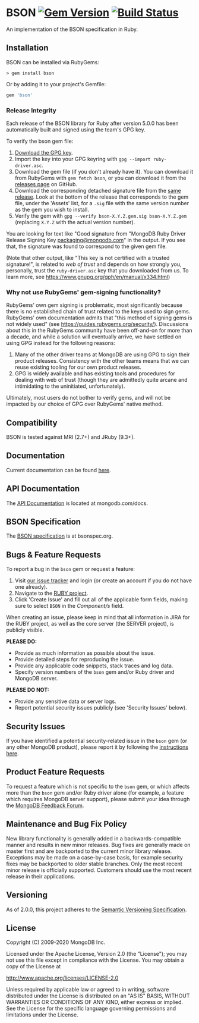 BSON
[![Gem Version][rubygems-img]][rubygems-url]
[![Build Status][ghactions-img]][ghactions-url]
====

An implementation of the BSON specification in Ruby.

Installation
------------

BSON can be installed via RubyGems:

```
> gem install bson
```

Or by adding it to your project's Gemfile:

```ruby
gem 'bson'
```

### Release Integrity

Each release of the BSON library for Ruby after version 5.0.0 has been automatically built and signed using the team's GPG key.

To verify the bson gem file:

1. [Download the GPG key](https://pgp.mongodb.com/ruby-driver.asc).
2. Import the key into your GPG keyring with `gpg --import ruby-driver.asc`.
3. Download the gem file (if you don't already have it). You can download it from RubyGems with `gem fetch bson`, or you can download it from the [releases page](https://github.com/mongodb/bson-ruby/releases) on GitHub.
4. Download the corresponding detached signature file from the [same release](https://github.com/mongodb/bson-ruby/releases). Look at the bottom of the release that corresponds to the gem file, under the 'Assets' list, for a `.sig` file with the same version number as the gem you wish to install.
5. Verify the gem with `gpg --verify bson-X.Y.Z.gem.sig bson-X.Y.Z.gem` (replacing `X.Y.Z` with the actual version number).

You are looking for text like "Good signature from "MongoDB Ruby Driver Release Signing Key <packaging@mongodb.com>" in the output. If you see that, the signature was found to correspond to the given gem file.

(Note that other output, like "This key is not certified with a trusted signature!", is related to *web of trust* and depends on how strongly you, personally, trust the `ruby-driver.asc` key that you downloaded from us. To learn more, see https://www.gnupg.org/gph/en/manual/x334.html)

### Why not use RubyGems' gem-signing functionality?

RubyGems' own gem signing is problematic, most significantly because there is no established chain of trust related to the keys used to sign gems. RubyGems' own documentation admits that "this method of signing gems is not widely used" (see https://guides.rubygems.org/security/). Discussions about this in the RubyGems community have been off-and-on for more than a decade, and while a solution will eventually arrive, we have settled on using GPG instead for the following reasons:

1. Many of the other driver teams at MongoDB are using GPG to sign their product releases. Consistency with the other teams means that we can reuse existing tooling for our own product releases.
2. GPG is widely available and has existing tools and procedures for dealing with web of trust (though they are admittedly quite arcane and intimidating to the uninitiated, unfortunately).

Ultimately, most users do not bother to verify gems, and will not be impacted by our choice of GPG over RubyGems' native method.

Compatibility
-------------

BSON is tested against MRI (2.7+) and JRuby (9.3+).

Documentation
-------------

Current documentation can be found
[here](https://www.mongodb.com/docs/ruby-driver/current/bson-tutorials/).

API Documentation
-----------------

The [API Documentation](https://www.mongodb.com/docs/ruby-driver/master/api/) is
located at mongodb.com/docs.

BSON Specification
------------------

The [BSON specification](http://bsonspec.org) is at bsonspec.org.

## Bugs & Feature Requests

To report a bug in the `bson` gem or request a feature:

1. Visit [our issue tracker](https://jira.mongodb.org/) and login
   (or create an account if you do not have one already).
2. Navigate to the [RUBY project](https://jira.mongodb.org/browse/RUBY).
3. Click 'Create Issue' and fill out all of the applicable form fields, making
sure to select `BSON` in the _Component/s_ field.

When creating an issue, please keep in mind that all information in JIRA
for the RUBY project, as well as the core server (the SERVER project),
is publicly visible.

**PLEASE DO:**

- Provide as much information as possible about the issue.
- Provide detailed steps for reproducing the issue.
- Provide any applicable code snippets, stack traces and log data.
- Specify version numbers of the `bson` gem and/or Ruby driver and MongoDB 
server.

**PLEASE DO NOT:**

- Provide any sensitive data or server logs.
- Report potential security issues publicly (see 'Security Issues' below).

## Security Issues

If you have identified a potential security-related issue in the `bson` gem
(or any other MongoDB product), please report it by following the
[instructions here](https://www.mongodb.com/docs/manual/tutorial/create-a-vulnerability-report).

## Product Feature Requests

To request a feature which is not specific to the `bson` gem, or which
affects more than the `bson` gem and/or Ruby driver alone (for example, a 
feature which requires MongoDB server support), please submit your idea through 
the [MongoDB Feedback Forum](https://feedback.mongodb.com/forums/924286-drivers).

## Maintenance and Bug Fix Policy

New library functionality is generally added in a backwards-compatible manner
and results in new minor releases. Bug fixes are generally made on
master first and are backported to the current minor library release. Exceptions
may be made on a case-by-case basis, for example security fixes may be
backported to older stable branches. Only the most recent minor release
is officially supported. Customers should use the most recent release in
their applications.

Versioning
----------

As of 2.0.0, this project adheres to the
[Semantic Versioning Specification](http://semver.org/).

License
-------

Copyright (C) 2009-2020 MongoDB Inc.

Licensed under the Apache License, Version 2.0 (the "License");
you may not use this file except in compliance with the License.
You may obtain a copy of the License at

http://www.apache.org/licenses/LICENSE-2.0

Unless required by applicable law or agreed to in writing, software
distributed under the License is distributed on an "AS IS" BASIS,
WITHOUT WARRANTIES OR CONDITIONS OF ANY KIND, either express or implied.
See the License for the specific language governing permissions and
limitations under the License.

[rubygems-img]: https://badge.fury.io/rb/bson.svg
[rubygems-url]: http://badge.fury.io/rb/bson
[ghactions-img]: https://github.com/mongodb/bson-ruby/actions/workflows/bson-ruby.yml/badge.svg?query=branch%3Amaster
[ghactions-url]: https://github.com/mongodb/bson-ruby/actions/workflows/bson-ruby.yml?query=branch%3Amaster
